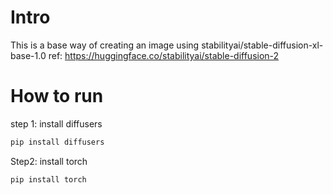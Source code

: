 # Intro

This is a base way of creating an image using stabilityai/stable-diffusion-xl-base-1.0
ref: https://huggingface.co/stabilityai/stable-diffusion-2

# How to run
step 1: install diffusers
```bash
pip install diffusers
```

Step2: install torch
```bash
pip install torch 
```